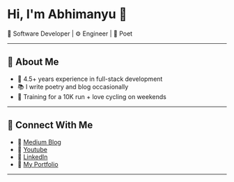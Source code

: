 # Hi, I'm Abhimanyu 👋

🚀 Software Developer | ⚙️ Engineer | 📜 Poet

---

## 🌟 About Me

- 🔧 4.5+ years experience in full-stack development
- 📚 I write poetry and blog occasionally
- 🚴 Training for a 10K run + love cycling on weekends

---

## 🔗 Connect With Me

- 📝 [Medium Blog](https://medium.com/abhimanyu-bitsp)
- 🔗 [Youtube](https://www.youtube.com/@AbhiDevManyu)
- 💼 [LinkedIn](https://www.linkedin.com/in/abhimanyu-bitsp)
- 📂 [My Portfolio](https://abhimanyubitsp.in/)

---
